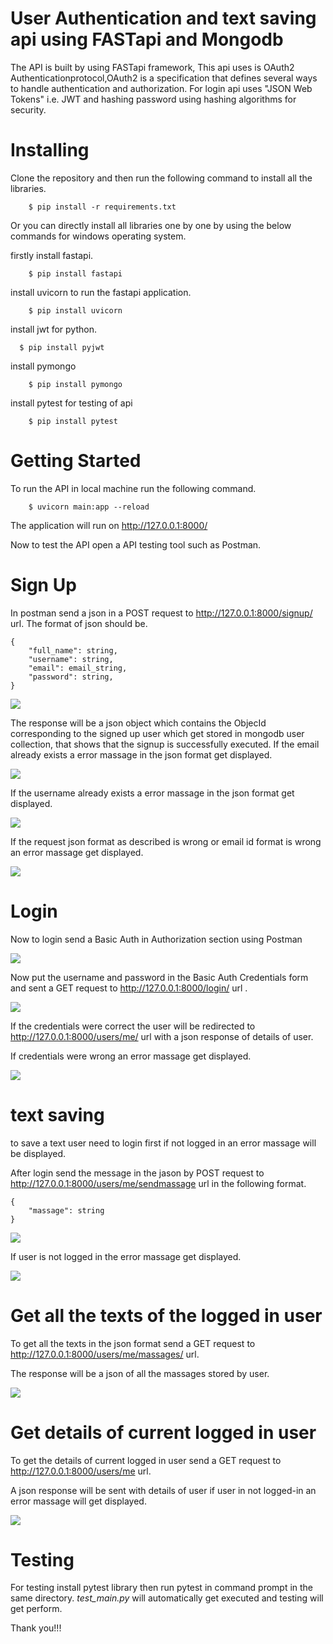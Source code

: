 # User Authentication and text saving api using FASTapi and Mongodb

The API is built by using FASTapi framework, This api uses is OAuth2 Authenticationprotocol,OAuth2 is a specification that defines several ways to handle authentication and authorization. For login api uses "JSON Web Tokens" i.e. JWT and hashing password using hashing algorithms for security.

# Installing

Clone the repository and then run the following command to install all the libraries.

```
    $ pip install -r requirements.txt
```

Or you can directly install all libraries one by one by using the below commands for windows operating system. 

firstly install fastapi.
```
    $ pip install fastapi
```
install uvicorn to run the fastapi application.

```
    $ pip install uvicorn
```
install jwt for python.
```
  $ pip install pyjwt
```

install pymongo

```
    $ pip install pymongo
```

install pytest for testing of api
```
    $ pip install pytest
```

# Getting Started

To run the API in local machine run the following command.

```
    $ uvicorn main:app --reload
```
The application will run on http://127.0.0.1:8000/

Now to test the API open a API testing tool such as Postman.


# Sign Up

In postman send a json in a POST request to http://127.0.0.1:8000/signup/ url.
The format of json should be.
```
{
    "full_name": string,
    "username": string,
    "email": email_string,
    "password": string,
}
```
![](images/signup.png)

The response will be a json object which contains the ObjecId corresponding to the signed up user which get stored in mongodb user collection, that shows that the signup is successfully executed.
If the email already exists a error massage in the json format get displayed.

![](images/emailexists.png)

If the username already exists a error massage in the json format get displayed.

![](images/usernameexists.png)

If the request json format as described is wrong or email id format is wrong an error massage get displayed.

![](images/wrong_email.png)

# Login

Now to login send a Basic Auth in Authorization section using Postman 


![](images/Basic_Auth-1.png)


Now put the username and password in the Basic Auth Credentials form and sent a GET request to http://127.0.0.1:8000/login/ url .

![](images/login.png)

If the credentials were correct the user will be redirected to http://127.0.0.1:8000/users/me/ url with a json response of details of user.

If credentials were wrong an error massage get displayed.

![](images/incorrect_credentials.png)

# text saving 

to save a text user need to login first if not logged in an error massage will be displayed.

After login send the message in the jason by POST request to http://127.0.0.1:8000/users/me/sendmassage url in the following format.

```
{
    "massage": string
}
```
![](images/user_me_sendmassage.png)

If user is not logged in the error massage get displayed.

![](images/validationerrormassage.png)


# Get all the texts of the logged in user

To get all the texts in the json format send a GET request to http://127.0.0.1:8000/users/me/massages/ url.

The response will be a json of all the massages stored by user.

![](images/user_me_massages.png)

# Get details of current logged in user

To get the details of current logged in user send a GET request to http://127.0.0.1:8000/users/me url.

A json response will be sent with details of user if user in not logged-in an error massage will get displayed.

![](images/user_me.png)


# Testing

For testing install pytest library then run pytest in command prompt in the same directory.
_test_main.py_ will automatically get executed and testing will get perform.


Thank you!!!









